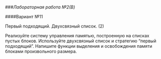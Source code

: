 ###*Лабораторная работа №2(B)*

####Вариант №11

Первый подходящий. Двухсвязный список. (2)


Реализуйте систему управления памятью, построенную на списках пустых блоков. Используйте
двухсвязный список и стратегию “первый подходящий”.
Напишите функции выделения и освобождения памяти блоками произвольного размера.
